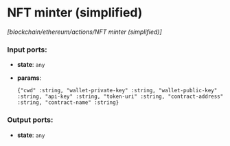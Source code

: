 # NFT minter (simplified)

_[blockchain/ethereum/actions/NFT minter (simplified)]_

### Input ports:

* __state__: ` any `


* __params__: 
    ```
    {"cwd" :string, "wallet-private-key" :string, "wallet-public-key" :string, "api-key" :string, "token-uri" :string, "contract-address" :string, "contract-name" :string}
    ```

### Output ports:

* __state__: ` any `

